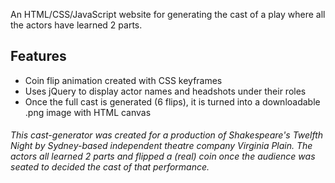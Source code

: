 An HTML/CSS/JavaScript website for generating the cast of a play where all the actors have learned 2 parts. 

## Features

- Coin flip animation created with CSS keyframes
- Uses jQuery to display actor names and headshots under their roles
- Once the full cast is generated (6 flips), it is turned into a downloadable .png image with HTML canvas

###### This cast-generator was created for a production of Shakespeare's Twelfth Night by Sydney-based independent theatre company Virginia Plain. The actors all learned 2 parts and flipped a (real) coin once the audience was seated to decided the cast of that performance.
